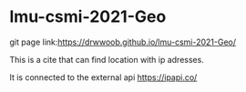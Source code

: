 # lmu-csmi-2021-Geo

git page link:https://drwwoob.github.io/lmu-csmi-2021-Geo/

This is a cite that can find location with ip adresses.

It is connected to the external api https://ipapi.co/
